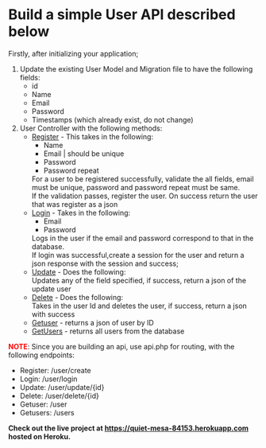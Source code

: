 <h1>Build a simple User API described below</h1>
<p>Firstly, after initializing your application;
<ol>
    <li>Update the existing User Model and Migration file to have the following fields:
        <ul>
            <li>id</li>
            <li>Name</li>
            <li>Email</li>
            <li>Password</li>
            <li>Timestamps (which already exist, do not change)</li>
        </ul>
    </li>
    <li>User Controller with the following methods:
        <ul>
            <li><span style="text-decoration: underline">Register</span> - This takes in the following:
                <ul>
                    <li>Name
                    <li>Email | should be unique</li>
                    <li>Password</li>
                    <li>Password repeat</li>
                </ul>
                For a user to be registered successfully, validate the all fields, email must be unique, password and password repeat must be same.<br/> 
                If the validation passes, register the user. On success return the user that was register as a json
            </li>
            <li><span style="text-decoration: underline">Login</span> - Takes in the following:
                <ul>
                    <li>Email</li>
                    <li>Password</li>
                </ul>
                Logs in the user if the email and password correspond to that in the database.</br>
                If login was successful,create a session for the user and return a json response with the session and success;
            <li><span style="text-decoration: underline">Update</span> - Does the following:<br/>
                Updates any of the field specified, if success, return a json of the update user
            </li>
            <li><span style="text-decoration: underline">Delete</span> - Does the following:<br/>
                Takes in the user Id and deletes the user, if success, return a json with success
            </li>
            <li><span style="text-decoration: underline">Getuser</span> - returns a json of user by ID</li>
            <li><span style="text-decoration: underline">GetUsers</span> - returns all users from the database</li>
        </ul>
    </li>
</ol>
</p>
<p><strong style="color:red">NOTE</strong>: Since you are building an api, use api.php for routing, with the following endpoints:
    <ul>
        <li>Register: /user/create</li>
        <li>Login: /user/login</li>
        <li>Update: /user/update/{id}</li>
        <li>Delete: /user/delete/{id}</li>
        <li>Getuser: /user</li>
        <li>Getusers: /users</li>
    </ul>
</p>

<p><strong>Check out the live project at <a href="https://quiet-mesa-84153.herokuapp.com">https://quiet-mesa-84153.herokuapp.com</a> hosted on Heroku.</strong></p>